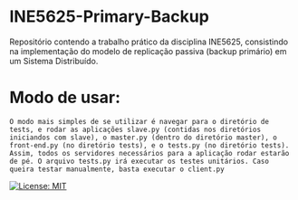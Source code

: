 # INE5625-Primary-Backup
Repositório contendo a trabalho prático da disciplina INE5625, consistindo na implementação do modelo de replicação passiva (backup primário) em um Sistema Distribuído.

# Modo de usar:
    O modo mais simples de se utilizar é navegar para o diretório de tests, e rodar as aplicações slave.py (contidas nos diretórios iniciandos com slave), o master.py (dentro do diretório master), o front-end.py (no diretório tests), e o tests.py (no diretório tests). Assim, todos os servidores necessários para a aplicação rodar estarão de pé. O arquivo tests.py irá executar os testes unitários. Caso queira testar manualmente, basta executar o client.py

[![License: MIT](https://img.shields.io/badge/License-MIT-yellow.svg)](https://github.com/SadiJr/INE5625-Primary-Backup/blob/main/LICENSE)
